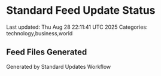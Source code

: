 # Standard Feed Update Status
Last updated: Thu Aug 28 22:11:41 UTC 2025
Categories: technology,business,world

## Feed Files Generated

Generated by Standard Updates Workflow
